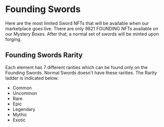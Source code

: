 # Founding Swords

Here are the most limited Sword NFTs that will be available when our marketplace goes live. There are only 9821 FOUNDING NFTs available on our Mystery Boxes. After that, a normal set of swords will be minted upon forging.

## Founding Swords Rarity

Each element has 7 different rarities which can be found only on the Founding Swords. Normal Swords doesn't have these rarities. The Rarity ladder is indicated below.

* Common
* Uncommon
* Rare
* Epic
* Legendary
* Mythic
* Exotic
